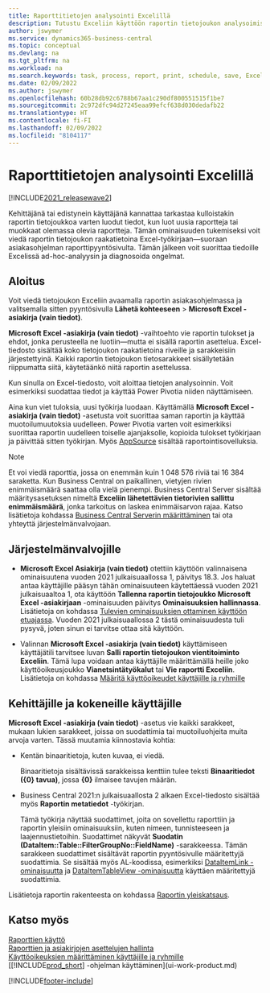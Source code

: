 ```yaml
---
title: Raporttitietojen analysointi Excelillä
description: Tutustu Exceliin käyttöön raportin tietojoukon analysoimiseen.
author: jswymer
ms.service: dynamics365-business-central
ms.topic: conceptual
ms.devlang: na
ms.tgt_pltfrm: na
ms.workload: na
ms.search.keywords: task, process, report, print, schedule, save, Excel, PDF, Word, dataset
ms.date: 02/09/2022
ms.author: jswymer
ms.openlocfilehash: 60b28db92c6788b67aa1c290df800551515f1be7
ms.sourcegitcommit: 2c972dfc94d27245eaa99efcf638d030dedafb22
ms.translationtype: HT
ms.contentlocale: fi-FI
ms.lasthandoff: 02/09/2022
ms.locfileid: "8104117"
---
```

# <a name="analyzing-report-data-with-excel"></a>Raporttitietojen analysointi Excelillä

[!INCLUDE[2021_releasewave2](includes/2021_releasewave2.md)]

Kehittäjänä tai edistynein käyttäjänä kannattaa tarkastaa kulloistakin raportin tietojoukkoa varten luodut tiedot, kun luot uusia raportteja tai muokkaat olemassa olevia raportteja. Tämän ominaisuuden tukemiseksi voit viedä raportin tietojoukon raakatietoina Excel-työkirjaan&mdash;suoraan asiakasohjelman raporttipyyntösivulta. Tämän jälkeen voit suorittaa tiedoille Excelissä ad-hoc-analyysin ja diagnosoida ongelmat.

## <a name="get-started"></a>Aloitus

Voit viedä tietojoukon Exceliin avaamalla raportin asiakasohjelmassa ja valitsemalla sitten pyyntösivulla **Lähetä kohteeseen** > **Microsoft Excel -asiakirja (vain tiedot)**. 

**Microsoft Excel -asiakirja (vain tiedot)** -vaihtoehto vie raportin tulokset ja ehdot, jonka perusteella ne luotiin&mdash;mutta ei sisällä raportin asettelua. Excel-tiedosto sisältää koko tietojoukon raakatietoina riveille ja sarakkeisiin järjestettyinä. Kaikki raportin tietojoukon tietosarakkeet sisällytetään riippumatta siitä, käytetäänkö niitä raportin asettelussa.

Kun sinulla on Excel-tiedosto, voit aloittaa tietojen analysoinnin. Voit esimerkiksi suodattaa tiedot ja käyttää Power Pivotia niiden näyttämiseen.

Aina kun viet tuloksia, uusi työkirja luodaan. Käyttämällä **Microsoft Excel -asiakirja (vain tiedot)** -asetusta voit suorittaa saman raportin ja käyttää muotoilumuutoksia uudelleen. Power Pivotia varten voit esimerkiksi suorittaa raportin uudelleen toiselle ajanjaksolle, kopioida tulokset työkirjaan ja päivittää sitten työkirjan. Myös [AppSource](https://appsource.microsoft.com/) sisältää raportointisovelluksia.

> [!NOTE]
> Et voi viedä raporttia, jossa on enemmän kuin 1 048 576 riviä tai 16 384 saraketta. Kun Business Central on paikallinen, vietyjen rivien enimmäismäärä saattaa olla vielä pienempi. Business Central Server sisältää määritysasetuksen nimeltä **Exceliin lähetettävien tietorivien sallittu enimmäismäärä**, jonka tarkoitus on laskea enimmäisarvon rajaa. Katso lisätietoja kohdassa [Business Central Serverin määrittäminen](/dynamics365/business-central/dev-itpro/administration/configure-server-instance#General) tai ota yhteyttä järjestelmänvalvojaan.

## <a name="for-administrators"></a>Järjestelmänvalvojille

- **Microsoft Excel Asiakirja (vain tiedot)** otettiin käyttöön valinnaisena ominaisuutena vuoden 2021 julkaisuaallossa 1, päivitys 18.3. Jos haluat antaa käyttäjille pääsyn tähän ominaisuuteen käytettäessä vuoden 2021 julkaisuaaltoa 1, ota käyttöön **Tallenna raportin tietojoukko Microsoft Excel -asiakirjaan** -ominaisuuden päivitys **Ominaisuuksien hallinnassa**. Lisätietoja on kohdassa [Tulevien ominaisuuksien ottaminen käyttöön etuajassa](/dynamics365/business-central/dev-itpro/administration/feature-management). Vuoden 2021 julkaisuaallossa 2 tästä ominaisuudesta tuli pysyvä, joten sinun ei tarvitse ottaa sitä käyttöön.

- Valinnan **Microsoft Excel -asiakirja (vain tiedot)** käyttämiseen käyttäjätili tarvitsee luvan **Salli raportin tietojoukon vientitoiminto Exceliin**. Tämä lupa voidaan antaa käyttäjille määrittämällä heille joko käyttöoikeusjoukko **Vianetsintätyökalut** tai **Vie raportti Exceliin**. Lisätietoja on kohdassa [Määritä käyttöoikeudet käyttäjille ja ryhmille](ui-define-granular-permissions.md)  

## <a name="for-developers-and-advanced-users"></a>Kehittäjille ja kokeneille käyttäjille

**Microsoft Excel -asiakirja (vain tiedot)** -asetus vie kaikki sarakkeet, mukaan lukien sarakkeet, joissa on suodattimia tai muotoiluohjeita muita arvoja varten. Tässä muutamia kiinnostavia kohtia:

- Kentän binaaritietoja, kuten kuvaa, ei viedä.

  Binaaritietoja sisältävissä sarakkeissa kenttiin tulee teksti **Binaaritiedot ({0} tavua)**, jossa **{0}** ilmaisee tavujen määrän.
- Business Central 2021:n julkaisuaallosta 2 alkaen Excel-tiedosto sisältää myös **Raportin metatiedot** -työkirjan.

  Tämä työkirja näyttää suodattimet, joita on sovellettu raporttiin ja raportin yleisiin ominaisuuksiin, kuten nimeen, tunnisteeseen ja laajennustietoihin. Suodattimet näkyvät **Suodatin (DataItem::Table::FilterGroupNo::FieldName)** -sarakkeessa. Tämän sarakkeen suodattimet sisältävät raportin pyyntösivulle määritettyjä suodattimia. Se sisältää myös AL-koodissa, esimerkiksi [DataItemLink -ominaisuutta](/dynamics365/business-central/dev-itpro/developer/properties/devenv-dataitemlink-reports-property) ja [DataItemTableView -ominaisuutta](/dynamics365/business-central/dev-itpro/developer/properties/devenv-dataitemtableview-property) käyttäen määritettyjä suodattimia.

Lisätietoja raportin rakenteesta on kohdassa [Raportin yleiskatsaus](/dynamics365/business-central/dev-itpro/developer/devenv-reports).

## <a name="see-also"></a>Katso myös

[Raporttien käyttö](ui-work-report.md)  
[Raporttien ja asiakirjojen asettelujen hallinta](ui-manage-report-layouts.md)  
[Käyttöoikeuksien määrittäminen käyttäjille ja ryhmille](ui-define-granular-permissions.md)  
[[!INCLUDE[prod_short](includes/prod_short.md)] -ohjelman käyttäminen](ui-work-product.md)

[!INCLUDE[footer-include](includes/footer-banner.md)]